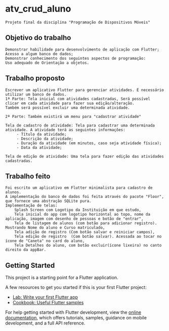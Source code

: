 # atv_crud_aluno

    Projeto final da disciplina "Programação de Dispositivos Móveis"

## Objetivo do trabalho
    Demonstrar habilidade para desenvolvimento de aplicação com Flutter;
    Acesso a algum banco de dados;
    Demonstrar conhecimento dos seguintes aspectos de programação:
    Uso adequado de Orientação a objetos.

## Trabalho proposto
    Escrever um aplicativo Flutter para gerenciar atividades. É necessário utilizar um banco de dados.
    1ª Parte: Tela inicial com atividades cadastradas, Será possível  clicar em cada atividade para fazer sua edição/alteração.
    Também será possível excluir uma determinada atividade.

    2ª Parte: Também existirá um menu para "cadastrar atividade"

    Tela de cadastro de atividade: Tela para cadastrar uma determinada atividade. A atividade terá as seguintes informações:
         - Título da atividade;
         - Descrição da atividade;
         - Duração da atividade (em minutos, caso seja atividade física);
         - Data da atividade;

    Tela de edição de atividade: Uma tela para fazer edição das atividades cadastradas.

## Trabalho feito
    Foi escrito um aplicativo em Flutter minimalista para cadastro de alunos.
    A implementação do banco de dados foi feita através do pacote "Floor", que fornece uma abstração SQLite pura.
    Implementação de telas: 
        Splash Screen com Logotipo da Instituição em que estudo, 
        Tela inicial do app com logotipo horizontal ao topo, nome da aplicação, imagem com desenho de pessoas e botão de "entrar", 
        Tela de listagem de alunos (com botão para adicionar registro). Mostrando Nome do aluno e Curso matriculado,
        Tela adição de registro (Com botão salvar e reiniciar campos),
        Tela edição de registro  (Com botão salvar). Acessada ao tocar no ícone de "Caneta" no card do aluno,
        Tela Detalhes do aluno, com botão excluir(ícone lixeira) no canto direito da appBar.


## Getting Started

This project is a starting point for a Flutter application.

A few resources to get you started if this is your first Flutter project:

- [Lab: Write your first Flutter app](https://docs.flutter.dev/get-started/codelab)
- [Cookbook: Useful Flutter samples](https://docs.flutter.dev/cookbook)

For help getting started with Flutter development, view the
[online documentation](https://docs.flutter.dev/), which offers tutorials,
samples, guidance on mobile development, and a full API reference.
